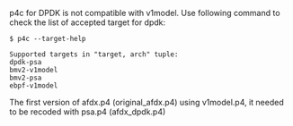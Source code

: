 p4c for DPDK is not compatible with v1model.
Use following command to check the list of accepted target for dpdk:

```shell
$ p4c --target-help

Supported targets in "target, arch" tuple:
dpdk-psa
bmv2-v1model
bmv2-psa
ebpf-v1model
```


The first version of afdx.p4 (original_afdx.p4) using v1model.p4, it needed to be recoded with psa.p4 (afdx_dpdk.p4)
